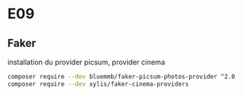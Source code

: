 # E09

## Faker

installation du provider picsum, provider cinema

```bash
composer require --dev bluemmb/faker-picsum-photos-provider ^2.0
composer require --dev xylis/faker-cinema-providers
```
